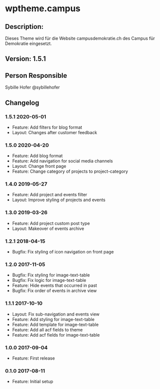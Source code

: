 # wptheme.campus

## Description:

Dieses Theme wird für die Website campusdemokratie.ch des Campus für Demokratie eingesetzt.

## Version: 1.5.1

## Person Responsible

Sybille Hofer @sybillehofer

## Changelog

### 1.5.1 2020-05-01

* Feature: Add filters for blog format
* Layout: Changes after customer feedback

### 1.5.0 2020-04-20

* Feature: Add blog format
* Feature: Add navigation for social media channels
* Layout: Change front page
* Feature: Change category of projects to project-category

### 1.4.0 2019-05-27

* Feature: Add project and events filter
* Layout: Improve styling of projects and events

### 1.3.0 2019-03-26

* Feature: Add project custom post type
* Layout: Makeover of events archive

### 1.2.1 2018-04-15

* Bugfix: Fix styling of icon navigation on front page

### 1.2.0 2017-11-05

* Bugfix: Fix styling for image-text-table
* Bugfix: Fix logic for image-text-table
* Feature: Hide events that occurred in past
* Bugfix: Fix order of events in archive view

### 1.1.1 2017-10-10

* Layout: Fix sub-navigation and events view
* Feature: Add styling for image-text-table
* Feature: Add template for image-text-table
* Feature: Add all acf fields to theme
* Feature: Add acf fields for image-text-table

### 1.0.0 2017-09-04

* Feature: First release

### 0.1.0 2017-08-11

* Feature: Initial setup